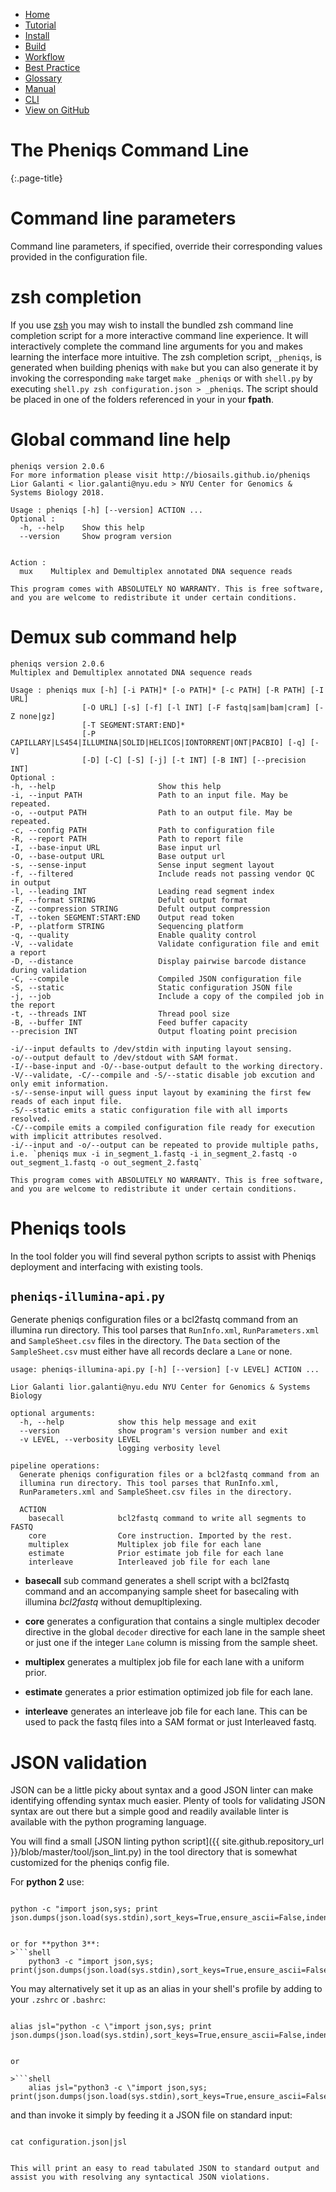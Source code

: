 <!--
    Pheniqs : PHilology ENcoder wIth Quality Statistics
    Copyright (C) 2018  Lior Galanti
    NYU Center for Genetics and System Biology

    Author: Lior Galanti <lior.galanti@nyu.edu>

    This program is free software: you can redistribute it and/or modify
    it under the terms of the GNU Affero General Public License as
    published by the Free Software Foundation, either version 3 of the
    License, or (at your option) any later version.

    This program is distributed in the hope that it will be useful,
    but WITHOUT ANY WARRANTY; without even the implied warranty of
    MERCHANTABILITY or FITNESS FOR A PARTICULAR PURPOSE.  See the
    GNU Affero General Public License for more details.

    You should have received a copy of the GNU Affero General Public License
    along with this program.  If not, see <http://www.gnu.org/licenses/>.
-->

<section id="navigation">
    <ul>
        <li><a                  href="/pheniqs/2.0/">Home</a></li>
        <li><a                  href="/pheniqs/2.0/tutorial.html">Tutorial</a></li>
        <li><a                  href="/pheniqs/2.0/install.html">Install</a></li>
        <li><a                  href="/pheniqs/2.0/build.html">Build</a></li>
        <li><a                  href="/pheniqs/2.0/workflow.html">Workflow</a></li>
        <li><a                  href="/pheniqs/2.0/best_practices.html">Best Practice</a></li>
        <li><a                  href="/pheniqs/2.0/glossary.html">Glossary</a></li>
        <li><a                  href="/pheniqs/2.0/manual.html">Manual</a></li>
        <li><a class="active"   href="/pheniqs/2.0/cli.html">CLI</a></li>
        <li><a class="github"   href="http://github.com/biosails/pheniqs">View on GitHub</a></li>
    </ul>
    <div class="clear" />
</section>

# The Pheniqs Command Line
{:.page-title}

# Command line parameters
Command line parameters, if specified, override their corresponding values provided in the configuration file.

# zsh completion
If you use [zsh](https://en.wikipedia.org/wiki/Z_shell) you may wish to install the bundled zsh command line completion script for a more interactive command line experience. It will interactively complete the command line arguments for you and makes learning the interface more intuitive. The zsh completion script, `_pheniqs`, is generated when building pheniqs with `make` but you can also generate it by invoking the corresponding `make` target `make _pheniqs` or with `shell.py` by executing `shell.py zsh configuration.json > _pheniqs`. The script should be placed in one of the folders referenced in your in your **fpath**.

# Global command line help

    pheniqs version 2.0.6
    For more information please visit http://biosails.github.io/pheniqs
    Lior Galanti < lior.galanti@nyu.edu > NYU Center for Genomics & Systems Biology 2018.

    Usage : pheniqs [-h] [--version] ACTION ...
    Optional :
      -h, --help    Show this help
      --version     Show program version


    Action :
      mux    Multiplex and Demultiplex annotated DNA sequence reads

    This program comes with ABSOLUTELY NO WARRANTY. This is free software,
    and you are welcome to redistribute it under certain conditions.

# Demux sub command help

    pheniqs version 2.0.6
    Multiplex and Demultiplex annotated DNA sequence reads

    Usage : pheniqs mux [-h] [-i PATH]* [-o PATH]* [-c PATH] [-R PATH] [-I URL]
                    [-O URL] [-s] [-f] [-l INT] [-F fastq|sam|bam|cram] [-Z none|gz]
                    [-T SEGMENT:START:END]*
                    [-P CAPILLARY|LS454|ILLUMINA|SOLID|HELICOS|IONTORRENT|ONT|PACBIO] [-q] [-V]
                    [-D] [-C] [-S] [-j] [-t INT] [-B INT] [--precision INT]
    Optional :
    -h, --help                       Show this help
    -i, --input PATH                 Path to an input file. May be repeated.
    -o, --output PATH                Path to an output file. May be repeated.
    -c, --config PATH                Path to configuration file
    -R, --report PATH                Path to report file
    -I, --base-input URL             Base input url
    -O, --base-output URL            Base output url
    -s, --sense-input                Sense input segment layout
    -f, --filtered                   Include reads not passing vendor QC in output
    -l, --leading INT                Leading read segment index
    -F, --format STRING              Defult output format
    -Z, --compression STRING         Defult output compression
    -T, --token SEGMENT:START:END    Output read token
    -P, --platform STRING            Sequencing platform
    -q, --quality                    Enable quality control
    -V, --validate                   Validate configuration file and emit a report
    -D, --distance                   Display pairwise barcode distance during validation
    -C, --compile                    Compiled JSON configuration file
    -S, --static                     Static configuration JSON file
    -j, --job                        Include a copy of the compiled job in the report
    -t, --threads INT                Thread pool size
    -B, --buffer INT                 Feed buffer capacity
    --precision INT                  Output floating point precision

    -i/--input defaults to /dev/stdin with inputing layout sensing.
    -o/--output default to /dev/stdout with SAM format.
    -I/--base-input and -O/--base-output default to the working directory.
    -V/--validate, -C/--compile and -S/--static disable job excution and only emit information.
    -s/--sense-input will guess input layout by examining the first few reads of each input file.
    -S/--static emits a static configuration file with all imports resolved.
    -C/--compile emits a compiled configuration file ready for execution with implicit attributes resolved.
    -i/--input and -o/--output can be repeated to provide multiple paths,
    i.e. `pheniqs mux -i in_segment_1.fastq -i in_segment_2.fastq -o out_segment_1.fastq -o out_segment_2.fastq`

    This program comes with ABSOLUTELY NO WARRANTY. This is free software,
    and you are welcome to redistribute it under certain conditions.


# Pheniqs tools
In the tool folder you will find several python scripts to assist with Pheniqs deployment and interfacing with existing tools.

## `pheniqs-illumina-api.py`

Generate pheniqs configuration files or a bcl2fastq command from an illumina run directory. This tool parses that `RunInfo.xml`, `RunParameters.xml` and `SampleSheet.csv` files in the directory. The `Data` section of the `SampleSheet.csv` must either have all records declare a `Lane` or none.

    usage: pheniqs-illumina-api.py [-h] [--version] [-v LEVEL] ACTION ...

    Lior Galanti lior.galanti@nyu.edu NYU Center for Genomics & Systems Biology

    optional arguments:
      -h, --help            show this help message and exit
      --version             show program's version number and exit
      -v LEVEL, --verbosity LEVEL
                            logging verbosity level

    pipeline operations:
      Generate pheniqs configuration files or a bcl2fastq command from an
      illumina run directory. This tool parses that RunInfo.xml,
      RunParameters.xml and SampleSheet.csv files in the directory.

      ACTION
        basecall            bcl2fastq command to write all segments to FASTQ
        core                Core instruction. Imported by the rest.
        multiplex           Multiplex job file for each lane
        estimate            Prior estimate job file for each lane
        interleave          Interleaved job file for each lane

 * **basecall** sub command generates a shell script with a bcl2fastq command and an accompanying sample sheet for basecaling with illumina *bcl2fastq* without demupltiplexing.

 * **core** generates a configuration that contains a single multiplex decoder directive in the global `decoder` directive for each lane in the sample sheet or just one if the integer `Lane` column is missing from the sample sheet.

 * **multiplex** generates a multiplex job file for each lane with a uniform prior.

 * **estimate** generates a prior estimation optimized job file for each lane.

 * **interleave** generates an interleave job file for each lane. This can be used to pack the fastq files into a SAM format or just Interleaved fastq.

# JSON validation

JSON can be a little picky about syntax and a good JSON linter can make identifying offending syntax much easier. Plenty of tools for validating JSON syntax are out there but a simple good and readily available linter is available with the python programing language.

You will find a small [JSON linting python script]({{ site.github.repository_url }}/blob/master/tool/json_lint.py) in the tool directory that is somewhat customized for the pheniqs config file.

For **python 2** use:
>```shell
    python -c "import json,sys; print json.dumps(json.load(sys.stdin),sort_keys=True,ensure_ascii=False,indent=4).encode('utf8')"
```

or for **python 3**:
>```shell
    python3 -c "import json,sys; print(json.dumps(json.load(sys.stdin),sort_keys=True,ensure_ascii=False,indent=4))"
```

You may alternatively set it up as an alias in your shell's profile by adding to your `.zshrc` or `.bashrc`:
>```shell
    alias jsl="python -c \"import json,sys; print json.dumps(json.load(sys.stdin),sort_keys=True,ensure_ascii=False,indent=4).encode('utf8')\""
```

or

>```shell
    alias jsl="python3 -c \"import json,sys; print(json.dumps(json.load(sys.stdin),sort_keys=True,ensure_ascii=False,indent=4))\""
```

and than invoke it simply by feeding it a JSON file on standard input:
>```shell
    cat configuration.json|jsl
```

This will print an easy to read tabulated JSON to standard output and assist you with resolving any syntactical JSON violations.
